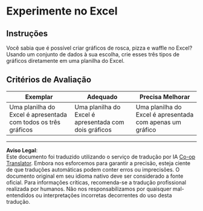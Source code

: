 <!--
CO_OP_TRANSLATOR_METADATA:
{
  "original_hash": "1e00fe6a244c2f8f9a794c862661dd4f",
  "translation_date": "2025-08-27T18:45:14+00:00",
  "source_file": "3-Data-Visualization/11-visualization-proportions/assignment.md",
  "language_code": "br"
}
-->
# Experimente no Excel

## Instruções

Você sabia que é possível criar gráficos de rosca, pizza e waffle no Excel? Usando um conjunto de dados à sua escolha, crie esses três tipos de gráficos diretamente em uma planilha do Excel.

## Critérios de Avaliação

| Exemplar                                               | Adequado                                          | Precisa Melhorar                                      |
| ------------------------------------------------------- | ------------------------------------------------- | ----------------------------------------------------- |
| Uma planilha do Excel é apresentada com todos os três gráficos | Uma planilha do Excel é apresentada com dois gráficos | Uma planilha do Excel é apresentada com apenas um gráfico |

---

**Aviso Legal**:  
Este documento foi traduzido utilizando o serviço de tradução por IA [Co-op Translator](https://github.com/Azure/co-op-translator). Embora nos esforcemos para garantir a precisão, esteja ciente de que traduções automáticas podem conter erros ou imprecisões. O documento original em seu idioma nativo deve ser considerado a fonte oficial. Para informações críticas, recomenda-se a tradução profissional realizada por humanos. Não nos responsabilizamos por quaisquer mal-entendidos ou interpretações incorretas decorrentes do uso desta tradução.
